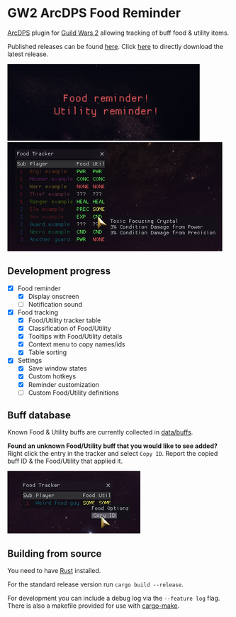# GW2 ArcDPS Food Reminder
[ArcDPS](https://deltaconnected.com/arcdps) plugin for [Guild Wars 2](https://guildwars2.com) allowing tracking of buff food & utility items.

Published releases can be found [here](../../releases). Click [here](../../releases/latest/download/arcdps_food_reminder.dll) to directly download the latest release.

![Reminder screenshot](./screenshots/reminder.png)
![Tracker screenshot](./screenshots/tracker.png)

## Development progress
- [x] Food reminder
  - [x] Display onscreen
  - [ ] Notification sound
- [x] Food tracking
  - [x] Food/Utility tracker table
  - [x] Classification of Food/Utility
  - [x] Tooltips with Food/Utility details
  - [x] Context menu to copy names/ids
  - [x] Table sorting
- [x] Settings
  - [x] Save window states
  - [x] Custom hotkeys
  - [x] Reminder customization
  - [ ] Custom Food/Utility definitions

## Buff database
Known Food & Utility buffs are currently collected in [data/buffs](./data/buffs).

**Found an unknown Food/Utility buff that you would like to see added?**  
Right click the entry in the tracker and select `Copy ID`.
Report the copied buff ID & the Food/Utility that applied it.

![Reporting unknown buff](./screenshots/unknown.png)

## Building from source
You need to have [Rust](https://www.rust-lang.org/learn/get-started) installed.

For the standard release version run `cargo build --release`.

For development you can include a debug log via the `--feature log` flag.
There is also a makefile provided for use with [cargo-make](https://github.com/sagiegurari/cargo-make).
